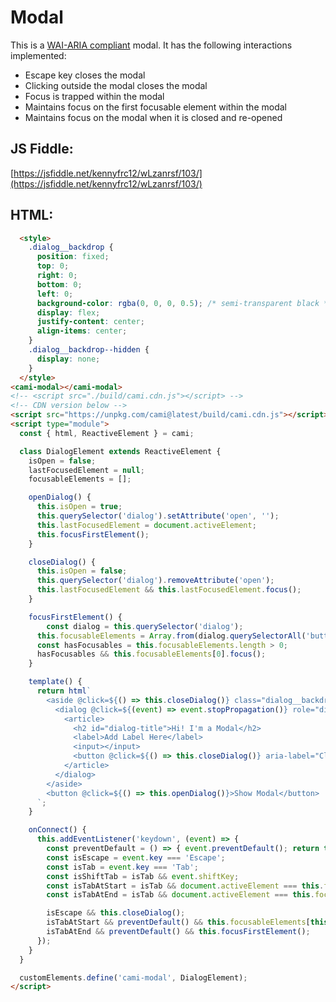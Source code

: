 # Modal

This is a [WAI-ARIA compliant](https://www.w3.org/WAI/ARIA/apg/patterns/dialog-modal/) modal. It has the following interactions implemented:

- Escape key closes the modal
- Clicking outside the modal closes the modal
- Focus is trapped within the modal
- Maintains focus on the first focusable element within the modal
- Maintains focus on the modal when it is closed and re-opened

<script async src="//jsfiddle.net/kennyfrc12/wLzanrsf/216/embed/result/"></script>

## JS Fiddle:

[https://jsfiddle.net/kennyfrc12/wLzanrsf/103/](https://jsfiddle.net/kennyfrc12/wLzanrsf/103/)

## HTML:

```html
  <style>
    .dialog__backdrop {
      position: fixed;
      top: 0;
      right: 0;
      bottom: 0;
      left: 0;
      background-color: rgba(0, 0, 0, 0.5); /* semi-transparent black */
      display: flex;
      justify-content: center;
      align-items: center;
    }
    .dialog__backdrop--hidden {
      display: none;
    }
  </style>
<cami-modal></cami-modal>
<!-- <script src="./build/cami.cdn.js"></script> -->
<!-- CDN version below -->
<script src="https://unpkg.com/cami@latest/build/cami.cdn.js"></script>
<script type="module">
  const { html, ReactiveElement } = cami;

  class DialogElement extends ReactiveElement {
    isOpen = false;
    lastFocusedElement = null;
    focusableElements = [];

    openDialog() {
      this.isOpen = true;
      this.querySelector('dialog').setAttribute('open', '');
      this.lastFocusedElement = document.activeElement;
      this.focusFirstElement();
    }

    closeDialog() {
      this.isOpen = false;
      this.querySelector('dialog').removeAttribute('open');
      this.lastFocusedElement && this.lastFocusedElement.focus();
    }

    focusFirstElement() {
    	const dialog = this.querySelector('dialog');
      this.focusableElements = Array.from(dialog.querySelectorAll('button, [href], input, select, textarea, [tabindex]:not([tabindex="-1"])'));
      const hasFocusables = this.focusableElements.length > 0;
      hasFocusables && this.focusableElements[0].focus();
    }

    template() {
      return html`
      	<aside @click=${() => this.closeDialog()} class="dialog__backdrop ${this.isOpen ? '' : 'dialog__backdrop--hidden'}">
          <dialog @click=${(event) => event.stopPropagation()} role="dialog" aria-modal=${this.isOpen} aria-labelledby="dialog-title">
            <article>
              <h2 id="dialog-title">Hi! I'm a Modal</h2>
              <label>Add Label Here</label>
              <input></input>
              <button @click=${() => this.closeDialog()} aria-label="Close Modal">Close</button>
            </article>
          </dialog>
        </aside>
        <button @click=${() => this.openDialog()}>Show Modal</button>
      `;
    }

    onConnect() {
      this.addEventListener('keydown', (event) => {
        const preventDefault = () => { event.preventDefault(); return true; };
        const isEscape = event.key === 'Escape';
        const isTab = event.key === 'Tab';
        const isShiftTab = isTab && event.shiftKey;
        const isTabAtStart = isTab && document.activeElement === this.focusableElements[0];
        const isTabAtEnd = isTab && document.activeElement === this.focusableElements[this.focusableElements.length - 1];

        isEscape && this.closeDialog();
        isTabAtStart && preventDefault() && this.focusableElements[this.focusableElements.length - 1]?.focus();
        isTabAtEnd && preventDefault() && this.focusFirstElement();
      });
    }
  }

  customElements.define('cami-modal', DialogElement);
</script>
```

